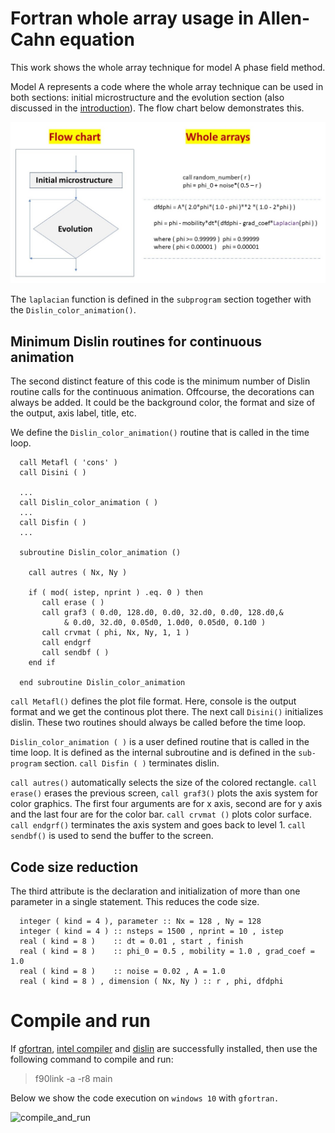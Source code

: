# **Fortran whole array usage in Allen-Cahn equation**

This work shows the whole array technique for model A phase field method.

Model A represents a code where the whole array technique can be used in both sections: initial microstructure and the evolution section (also discussed in the [introduction](https://github.com/Shahid718/Phase-field-Fortran-codes-using-whole-array)). The flow chart below demonstrates this.

![flow_chart](images/flow_chart.jpg)

The `laplacian` function is defined in the `subprogram` section together with the `Dislin_color_animation()`.

## **Minimum Dislin routines for continuous animation**

The second distinct feature of this code is the minimum number of Dislin routine calls for the continuous animation. Offcourse, the decorations can always be added. It could be the background color, the format and size of the output, axis label, title, etc.

We define the `Dislin_color_animation()` routine that is called in the time loop.

```Fortran
  call Metafl ( 'cons' )
  call Disini ( )

  ...
  call Dislin_color_animation ( )
  ...
  call Disfin ( )
  ...

  subroutine Dislin_color_animation ()

    call autres ( Nx, Ny )

    if ( mod( istep, nprint ) .eq. 0 ) then 
       call erase ( )  
       call graf3 ( 0.d0, 128.d0, 0.d0, 32.d0, 0.d0, 128.d0,&
            & 0.d0, 32.d0, 0.05d0, 1.0d0, 0.05d0, 0.1d0 )
       call crvmat ( phi, Nx, Ny, 1, 1 )   
       call endgrf
       call sendbf ( )
    end if

  end subroutine Dislin_color_animation
```
`call Metafl()` defines the plot file format. Here, console is the output format and we get the continous plot there. The next call `Disini()` initializes dislin. These two routines should always be called before the time loop.

`Dislin_color_animation ( )` is a user defined routine that is called in the time loop. It is defined as the internal subroutine and is defined in the `sub-program` section. `call Disfin ( )` terminates dislin.

`call autres()` automatically selects the size of the colored rectangle. `call erase()` erases the previous screen, `call graf3()` plots the axis system for color graphics. The first four arguments are for x axis, second are for y axis and the last four are for the color bar. `call crvmat ()`  plots color surface. `call endgrf()` terminates the axis system and goes back to level 1. `call sendbf()` is used to send the buffer to the screen.

## **Code size reduction**

The third attribute is the declaration and initialization of more than one parameter in a single statement. This reduces the code size.

```Fortran
  integer ( kind = 4 ), parameter :: Nx = 128 , Ny = 128
  integer ( kind = 4 ) :: nsteps = 1500 , nprint = 10 , istep
  real ( kind = 8 )    :: dt = 0.01 , start , finish
  real ( kind = 8 )    :: phi_0 = 0.5 , mobility = 1.0 , grad_coef = 1.0
  real ( kind = 8 )    :: noise = 0.02 , A = 1.0
  real ( kind = 8 ) , dimension ( Nx, Ny ) :: r , phi, dfdphi  
```

# **Compile and run**

If [gfortran](https://www.linkedin.com/learning/introduction-to-fortran), [intel compiler](https://www.intel.com/content/www/us/en/developer/tools/oneapi/hpc-toolkit-download.html) and [dislin](https://dislin.de/) are successfully installed, then use the following command to compile and run:

>f90link -a -r8 main

Below we show the code execution on `windows 10` with `gfortran.`

![compile_and_run](images/compile_and_run.gif)
